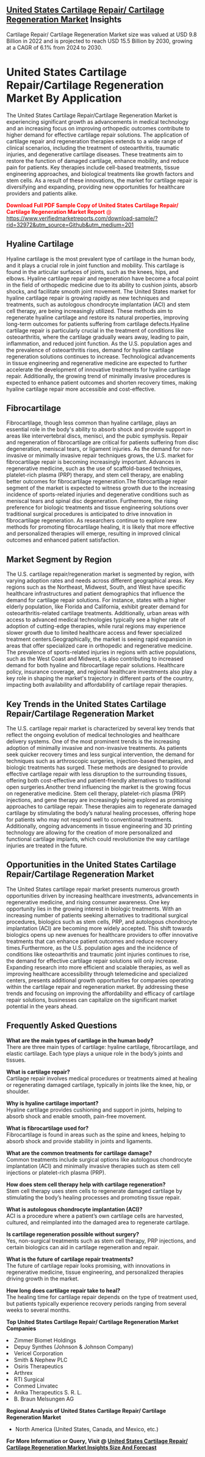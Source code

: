 <h2><a href="https://www.verifiedmarketreports.com/download-sample/?rid=32972&amp;utm_source=Github&amp;utm_medium=201" target="_blank">United States Cartilage Repair/ Cartilage Regeneration Market</a> Insights</h2><p>Cartilage Repair/ Cartilage Regeneration Market size was valued at USD 9.8 Billion in 2022 and is projected to reach USD 15.5 Billion by 2030, growing at a CAGR of 6.1% from 2024 to 2030.</p><p><div> <h1>United States Cartilage Repair/Cartilage Regeneration Market By Application</h1> <p>The United States Cartilage Repair/Cartilage Regeneration Market is experiencing significant growth as advancements in medical technology and an increasing focus on improving orthopedic outcomes contribute to higher demand for effective cartilage repair solutions. The application of cartilage repair and regeneration therapies extends to a wide range of clinical scenarios, including the treatment of osteoarthritis, traumatic injuries, and degenerative cartilage diseases. These treatments aim to restore the function of damaged cartilage, enhance mobility, and reduce pain for patients. Key therapies include cell-based treatments, tissue engineering approaches, and biological treatments like growth factors and stem cells. As a result of these innovations, the market for cartilage repair is diversifying and expanding, providing new opportunities for healthcare providers and patients alike.<p><span class=""><span style="color: #ff0000;"><strong>Download Full PDF Sample Copy of United States Cartilage Repair/ Cartilage Regeneration Market Report</strong> @ </span><a href="https://www.verifiedmarketreports.com/download-sample/?rid=32972&amp;utm_source=Github&amp;utm_medium=201" target="_blank">https://www.verifiedmarketreports.com/download-sample/?rid=32972&amp;utm_source=Github&amp;utm_medium=201</a></span></p></p> <h2>Hyaline Cartilage</h2> <p>Hyaline cartilage is the most prevalent type of cartilage in the human body, and it plays a crucial role in joint function and mobility. This cartilage is found in the articular surfaces of joints, such as the knees, hips, and elbows. Hyaline cartilage repair and regeneration have become a focal point in the field of orthopedic medicine due to its ability to cushion joints, absorb shocks, and facilitate smooth joint movement. The United States market for hyaline cartilage repair is growing rapidly as new techniques and treatments, such as autologous chondrocyte implantation (ACI) and stem cell therapy, are being increasingly utilized. These methods aim to regenerate hyaline cartilage and restore its natural properties, improving long-term outcomes for patients suffering from cartilage defects.Hyaline cartilage repair is particularly crucial in the treatment of conditions like osteoarthritis, where the cartilage gradually wears away, leading to pain, inflammation, and reduced joint function. As the U.S. population ages and the prevalence of osteoarthritis rises, demand for hyaline cartilage regeneration solutions continues to increase. Technological advancements in tissue engineering and regenerative medicine are expected to further accelerate the development of innovative treatments for hyaline cartilage repair. Additionally, the growing trend of minimally invasive procedures is expected to enhance patient outcomes and shorten recovery times, making hyaline cartilage repair more accessible and cost-effective.</p> <h2>Fibrocartilage</h2> <p>Fibrocartilage, though less common than hyaline cartilage, plays an essential role in the body's ability to absorb shock and provide support in areas like intervertebral discs, menisci, and the pubic symphysis. Repair and regeneration of fibrocartilage are critical for patients suffering from disc degeneration, meniscal tears, or ligament injuries. As the demand for non-invasive or minimally invasive repair techniques grows, the U.S. market for fibrocartilage repair is becoming increasingly important. Advances in regenerative medicine, such as the use of scaffold-based techniques, platelet-rich plasma (PRP) therapy, and stem cell therapy, are enabling better outcomes for fibrocartilage regeneration.The fibrocartilage repair segment of the market is expected to witness growth due to the increasing incidence of sports-related injuries and degenerative conditions such as meniscal tears and spinal disc degeneration. Furthermore, the rising preference for biologic treatments and tissue engineering solutions over traditional surgical procedures is anticipated to drive innovation in fibrocartilage regeneration. As researchers continue to explore new methods for promoting fibrocartilage healing, it is likely that more effective and personalized therapies will emerge, resulting in improved clinical outcomes and enhanced patient satisfaction.</p> <h2>Market Segment by Region</h2> <p>The U.S. cartilage repair/regeneration market is segmented by region, with varying adoption rates and needs across different geographical areas. Key regions such as the Northeast, Midwest, South, and West have specific healthcare infrastructures and patient demographics that influence the demand for cartilage repair solutions. For instance, states with a higher elderly population, like Florida and California, exhibit greater demand for osteoarthritis-related cartilage treatments. Additionally, urban areas with access to advanced medical technologies typically see a higher rate of adoption of cutting-edge therapies, while rural regions may experience slower growth due to limited healthcare access and fewer specialized treatment centers.Geographically, the market is seeing rapid expansion in areas that offer specialized care in orthopedic and regenerative medicine. The prevalence of sports-related injuries in regions with active populations, such as the West Coast and Midwest, is also contributing to increased demand for both hyaline and fibrocartilage repair solutions. Healthcare policy, insurance coverage, and regional healthcare investments also play a key role in shaping the market's trajectory in different parts of the country, impacting both availability and affordability of cartilage repair therapies.</p> <h2>Key Trends in the United States Cartilage Repair/Cartilage Regeneration Market</h2> <p>The U.S. cartilage repair market is characterized by several key trends that reflect the ongoing evolution of medical technologies and healthcare delivery systems. One of the most prominent trends is the increasing adoption of minimally invasive and non-invasive treatments. As patients seek quicker recovery times and less surgical intervention, the demand for techniques such as arthroscopic surgeries, injection-based therapies, and biologic treatments has surged. These methods are designed to provide effective cartilage repair with less disruption to the surrounding tissues, offering both cost-effective and patient-friendly alternatives to traditional open surgeries.Another trend influencing the market is the growing focus on regenerative medicine. Stem cell therapy, platelet-rich plasma (PRP) injections, and gene therapy are increasingly being explored as promising approaches to cartilage repair. These therapies aim to regenerate damaged cartilage by stimulating the body’s natural healing processes, offering hope for patients who may not respond well to conventional treatments. Additionally, ongoing advancements in tissue engineering and 3D printing technology are allowing for the creation of more personalized and functional cartilage implants, which could revolutionize the way cartilage injuries are treated in the future.</p> <h2>Opportunities in the United States Cartilage Repair/Cartilage Regeneration Market</h2> <p>The United States cartilage repair market presents numerous growth opportunities driven by increasing healthcare investments, advancements in regenerative medicine, and rising consumer awareness. One key opportunity lies in the growing interest in biologic treatments. With an increasing number of patients seeking alternatives to traditional surgical procedures, biologics such as stem cells, PRP, and autologous chondrocyte implantation (ACI) are becoming more widely accepted. This shift towards biologics opens up new avenues for healthcare providers to offer innovative treatments that can enhance patient outcomes and reduce recovery times.Furthermore, as the U.S. population ages and the incidence of conditions like osteoarthritis and traumatic joint injuries continues to rise, the demand for effective cartilage repair solutions will only increase. Expanding research into more efficient and scalable therapies, as well as improving healthcare accessibility through telemedicine and specialized centers, presents additional growth opportunities for companies operating within the cartilage repair and regeneration market. By addressing these trends and focusing on improving the affordability and efficacy of cartilage repair solutions, businesses can capitalize on the significant market potential in the years ahead.</p> <h2>Frequently Asked Questions</h2> <p><b>What are the main types of cartilage in the human body?</b><br>There are three main types of cartilage: hyaline cartilage, fibrocartilage, and elastic cartilage. Each type plays a unique role in the body’s joints and tissues.</p> <p><b>What is cartilage repair?</b><br>Cartilage repair involves medical procedures or treatments aimed at healing or regenerating damaged cartilage, typically in joints like the knee, hip, or shoulder.</p> <p><b>Why is hyaline cartilage important?</b><br>Hyaline cartilage provides cushioning and support in joints, helping to absorb shock and enable smooth, pain-free movement.</p> <p><b>What is fibrocartilage used for?</b><br>Fibrocartilage is found in areas such as the spine and knees, helping to absorb shock and provide stability in joints and ligaments.</p> <p><b>What are the common treatments for cartilage damage?</b><br>Common treatments include surgical options like autologous chondrocyte implantation (ACI) and minimally invasive therapies such as stem cell injections or platelet-rich plasma (PRP).</p> <p><b>How does stem cell therapy help with cartilage regeneration?</b><br>Stem cell therapy uses stem cells to regenerate damaged cartilage by stimulating the body’s healing processes and promoting tissue repair.</p> <p><b>What is autologous chondrocyte implantation (ACI)?</b><br>ACI is a procedure where a patient’s own cartilage cells are harvested, cultured, and reimplanted into the damaged area to regenerate cartilage.</p> <p><b>Is cartilage regeneration possible without surgery?</b><br>Yes, non-surgical treatments such as stem cell therapy, PRP injections, and certain biologics can aid in cartilage regeneration and repair.</p> <p><b>What is the future of cartilage repair treatments?</b><br>The future of cartilage repair looks promising, with innovations in regenerative medicine, tissue engineering, and personalized therapies driving growth in the market.</p> <p><b>How long does cartilage repair take to heal?</b><br>The healing time for cartilage repair depends on the type of treatment used, but patients typically experience recovery periods ranging from several weeks to several months.</p></div></p><p><strong>Top United States Cartilage Repair/ Cartilage Regeneration Market Companies</strong></p><div data-test-id=""><p><li>Zimmer Biomet Holdings</li><li> Depuy Synthes (Johnson & Johnson Company)</li><li> Vericel Corporation</li><li> Smith & Nephew PLC</li><li> Osiris Therapeutics</li><li> Arthrex</li><li> RTI Surgical</li><li> Conmed Linvatec</li><li> Anika Therapeutics S. R. L.</li><li> B. Braun Melsungen AG</li></p><div><strong>Regional Analysis of&nbsp;United States Cartilage Repair/ Cartilage Regeneration Market</strong></div><ul><li dir="ltr"><p dir="ltr">North America&nbsp;(United States, Canada, and Mexico, etc.)</p></li></ul><p><strong>For More Information or Query, Visit @&nbsp;</strong><strong><a href="https://www.verifiedmarketreports.com/product/global-cartilage-repair-cartilage-regeneration-market-size-and-forecast-to-2025/?utm_source=Github&amp;utm_medium=201" target="_blank">United States Cartilage Repair/ Cartilage Regeneration Market Insights Size And Forecast</a></strong></p></div>
